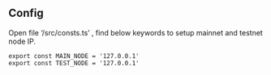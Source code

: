 ## Config

Open file ‘/src/consts.ts’ , find below keywords to setup mainnet and testnet node IP.
````
export const MAIN_NODE = '127.0.0.1'
export const TEST_NODE = '127.0.0.1'
````